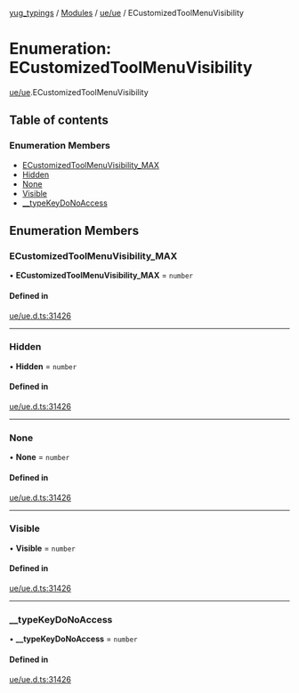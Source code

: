[yug_typings](../README.md) / [Modules](../modules.md) / [ue/ue](../modules/ue_ue.md) / ECustomizedToolMenuVisibility

# Enumeration: ECustomizedToolMenuVisibility

[ue/ue](../modules/ue_ue.md).ECustomizedToolMenuVisibility

## Table of contents

### Enumeration Members

- [ECustomizedToolMenuVisibility\_MAX](ue_ue.ECustomizedToolMenuVisibility.md#ecustomizedtoolmenuvisibility_max)
- [Hidden](ue_ue.ECustomizedToolMenuVisibility.md#hidden)
- [None](ue_ue.ECustomizedToolMenuVisibility.md#none)
- [Visible](ue_ue.ECustomizedToolMenuVisibility.md#visible)
- [\_\_typeKeyDoNoAccess](ue_ue.ECustomizedToolMenuVisibility.md#__typekeydonoaccess)

## Enumeration Members

### ECustomizedToolMenuVisibility\_MAX

• **ECustomizedToolMenuVisibility\_MAX** = `number`

#### Defined in

[ue/ue.d.ts:31426](https://github.com/YugMetaverse/yug_typings/blob/25cad34/ue/ue.d.ts#L31426)

___

### Hidden

• **Hidden** = `number`

#### Defined in

[ue/ue.d.ts:31426](https://github.com/YugMetaverse/yug_typings/blob/25cad34/ue/ue.d.ts#L31426)

___

### None

• **None** = `number`

#### Defined in

[ue/ue.d.ts:31426](https://github.com/YugMetaverse/yug_typings/blob/25cad34/ue/ue.d.ts#L31426)

___

### Visible

• **Visible** = `number`

#### Defined in

[ue/ue.d.ts:31426](https://github.com/YugMetaverse/yug_typings/blob/25cad34/ue/ue.d.ts#L31426)

___

### \_\_typeKeyDoNoAccess

• **\_\_typeKeyDoNoAccess** = `number`

#### Defined in

[ue/ue.d.ts:31426](https://github.com/YugMetaverse/yug_typings/blob/25cad34/ue/ue.d.ts#L31426)
